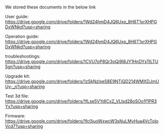 We stored these documents in the below link

User guide:
https://drive.google.com/drive/folders/1Wd24hmD4JQ6Uxp_8H6T1xrXHPGDxWNkd?usp=sharing

Operation guide:
https://drive.google.com/drive/folders/1Wd24hmD4JQ6Uxp_8H6T1xrXHPGDxWNkd?usp=sharing

troubleshootings:
https://drive.google.com/drive/folders/1CVU7oP8Qr3oQi9I8JY1HnDYxTtLTU5gn?usp=sharing

Upgrade kit:
https://drive.google.com/drive/folders/1zSkNzlxeS8E9NTiQD214WMXDJmUUy-_n?usp=sharing

Test 3d file:
https://drive.google.com/drive/folders/1fLse5VYdICxZ_VLlsd28oSOo1f1PR3Yx?usp=sharing

Firmware:
https://drive.google.com/drive/folders/1fc0iuoWxwcW3sNuLMyHua4VcToIoVcd7?usp=sharing

